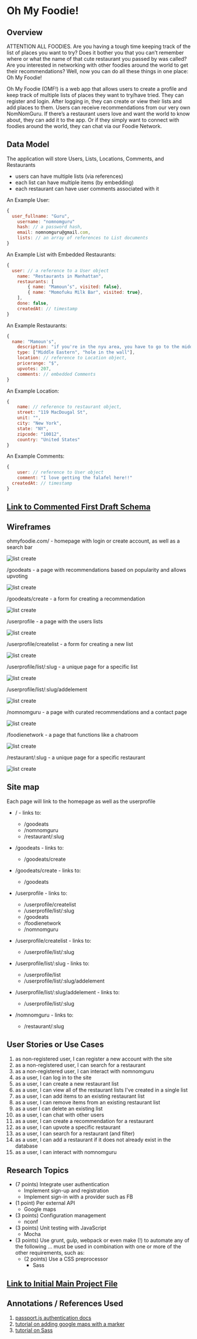 # Oh My Foodie! 

## Overview

ATTENTION ALL FOODIES. Are you having a tough time keeping track of the list of places you want to try? Does it bother you that you can’t remember where or what the name of that cute restaurant you passed by was called? Are you interested in networking with other foodies around the world to get their recommendations? Well, now you can do all these things in one place: Oh My Foodie!

Oh My Foodie (OMF!) is a web app that allows users to create a profile and keep track of multiple lists of places they want to try/have tried. They can register and login. After logging in, they can create or view their lists and add places to them. Users can receive recommendations from our very own NomNomGuru. If there’s a restaurant users love and want the world to know about, they can add it to the app. Or if they simply want to connect with foodies around the world, they can chat via our Foodie Network. 


## Data Model

The application will store Users, Lists, Locations, Comments, and Restaurants

* users can have multiple lists (via references)
* each list can have multiple items (by embedding)
* each restaurant can have user comments associated with it


An Example User:

```javascript
{
  user_fullname: "Guru",
	username: "nomnomguru"
	hash: // a password hash,
	email: nomnomguru@gmail.com,
	lists: // an array of references to List documents
}
```

An Example List with Embedded Restaurants:

```javascript
{
  user: // a reference to a User object
	name: "Restaurants in Manhattan",
	restaurants: [
		{ name: "Mamoun’s", visited: false},
		{ name: "Momofuku Milk Bar", visited: true},
	],
	done: false,
	createdAt: // timestamp
}
```
An Example Restaurants:

```javascript
{
  name: "Mamoun's",
	description: "if you're in the nyu area, you have to go to the middle eastern inspired hole in the wall",
	type: ["Middle Eastern", "hole in the wall"],
	location: // reference to Location object,
	pricerange: "$",
	upvotes: 207,
	comments: // embedded Comments
}
```
An Example Location:

```javascript
{
	name: // reference to restaurant object,
	street: "119 MacDougal St",
	unit: "",
	city: "New York",
	state: "NY",
	zipcode: "10012",
	country: "United States"
}
```
An Example Comments:

```javascript
{
	user: // reference to User object
	comment: "I love getting the falafel here!!"
  createdAt: // timestamp
}
```


## [Link to Commented First Draft Schema](/foodieapp/db.js) 

## Wireframes

ohmyfoodie.com/ - homepage with login or create account, as well as a search bar

![list create](documentation/homepage.png)

/goodeats - a page with recommendations based on popularity and allows upvoting

![list create](documentation/recommendedrestaurants.png)

/goodeats/create - a form for creating a recommendation

![list create](documentation/restaurantrecommendation.png)

/userprofile - a page with the users lists

![list create](documentation/lists.png)

/userprofile/createlist - a form for creating a new list

![list create](documentation/newlist.png)

/userprofile/list/:slug - a unique page for a specific list

![list create](documentation/specificlist.png)

/userprofile/list/:slug/addelement

![list create](documentation/addrestaurant.png)

/nomnomguru - a page with curated recommendations and a contact page

![list create](documentation/nomnomguru.png)

/foodienetwork - a page that functions like a chatroom

![list create](documentation/foodienetwork.png)

/restaurant/:slug - a unique page for a specific restaurant

![list create](documentation/restaurant.png)

## Site map

Each page will link to the homepage as well as the userprofile

* / - links to:
	* /goodeats
	* /nomnomguru
	* /restaurant/:slug
	
* /goodeats - links to:
	* /goodeats/create
	
* /goodeats/create - links to:
	* /goodeats
	
* /userprofile - links to:
	* /userprofile/createlist
	* /userprofile/list/:slug
	* /goodeats
	* /foodienetwork
	* /nomnomguru
	
* /userprofile/createlist - links to:
	* /userprofile/list/:slug
	
* /userprofile/list/:slug - links to:
	* /userprofile/list
	* /userprofile/list/:slug/addelement
	
* /userprofile/list/:slug/addelement - links to:
	* /userprofile/list/:slug
	
* /nomnomguru - links to:
	* /restaurant/:slug

## User Stories or Use Cases

1. as non-registered user, I can register a new account with the site
2. as a non-registered user, I can search for a restaurant
3. as a non-registered user, I can interact with nomnomguru
4. as a user, I can log in to the site
5. as a user, I can create a new restaurant list
6. as a user, I can view all of the restaurant lists I've created in a single list
7. as a user, I can add items to an existing restaurant list
8. as a user, I can remove items from an existing restaurant list
9. as a user I can delete an existing list
10. as a user, I can chat with other users
11. as a user, I can create a recommendation for a restaurant
12. as a user, I can upvote a specific restaurant
13. as a user, I can search for a restaurant (and filter)
14. as a user, I can add a restaurant if it does not already exist in the database
15. as a user, I can interact with nomnomguru


## Research Topics

* (7 points) Integrate user authentication
	* Implement sign-up and registration
	* Implement sign-in with a provider such as FB
* (1 point) Per external API
	* Google maps
* (3 points) Configuration management
	* nconf
* (3 points) Unit testing with JavaScript
	* Mocha
* (3 points) Use grunt, gulp, webpack or even make (!) to automate any of the following … must be used in combination with one or more of the other requirements, such as:
	* (2 points) Use a CSS preprocessor
		* Sass

## [Link to Initial Main Project File](/foodieapp) 

## Annotations / References Used


1. [passport.js authentication docs](http://passportjs.org/docs)
2. [tutorial on adding google maps with a marker](https://developers.google.com/maps/documentation/javascript/adding-a-google-map)
3. [tutorial on Sass](https://www.codecademy.com/learn/learn-sass)
